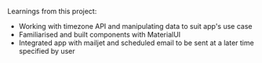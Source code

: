 Learnings from this project:
- Working with timezone API and manipulating data to suit app's use case
- Familiarised and built components with MaterialUI
- Integrated app with mailjet and scheduled email to be sent at a later time specified by user
